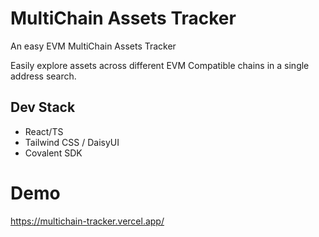 # MultiChain Assets Tracker
An easy EVM MultiChain Assets Tracker

Easily explore assets across different EVM Compatible chains in a single address search.

## Dev Stack
- React/TS
- Tailwind CSS / DaisyUI
- Covalent SDK

# Demo
https://multichain-tracker.vercel.app/